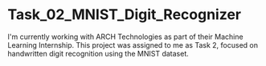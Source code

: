 # Task_02_MNIST_Digit_Recognizer
I'm currently working with ARCH Technologies as part of their Machine Learning Internship. This project was assigned to me as Task 2, focused on handwritten digit recognition using the MNIST dataset. 
